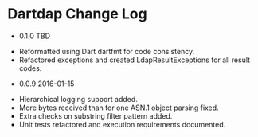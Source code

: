 # Dartdap Change Log

* 0.1.0 TBD

- Reformatted using Dart dartfmt for code consistency.
- Refactored exceptions and created LdapResultExceptions for all result codes.

* 0.0.9 2016-01-15

- Hierarchical logging support added.
- More bytes received than for one ASN.1 object parsing fixed.
- Extra checks on substring filter pattern added.
- Unit tests refactored and execution requirements documented.

